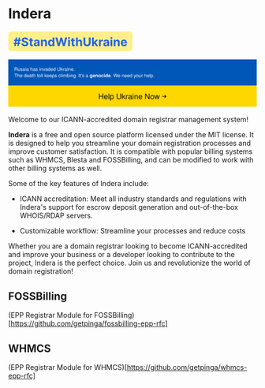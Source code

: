 # Indera

[![StandWithUkraine](https://raw.githubusercontent.com/vshymanskyy/StandWithUkraine/main/badges/StandWithUkraine.svg)](https://github.com/vshymanskyy/StandWithUkraine/blob/main/docs/README.md)

[![SWUbanner](https://raw.githubusercontent.com/vshymanskyy/StandWithUkraine/main/banner2-direct.svg)](https://github.com/vshymanskyy/StandWithUkraine/blob/main/docs/README.md)

Welcome to our ICANN-accredited domain registrar management system!

**Indera** is a free and open source platform licensed under the MIT license. It is designed to help you streamline your domain registration processes and improve customer satisfaction. It is compatible with popular billing systems such as WHMCS, Blesta and FOSSBilling, and can be modified to work with other billing systems as well.

Some of the key features of Indera include:

- ICANN accreditation: Meet all industry standards and regulations with Indera's support for escrow deposit generation and out-of-the-box WHOIS/RDAP servers.

- Customizable workflow: Streamline your processes and reduce costs

Whether you are a domain registrar looking to become ICANN-accredited and improve your business or a developer looking to contribute to the project, Indera is the perfect choice. Join us and revolutionize the world of domain registration!

## FOSSBilling

(EPP Registrar Module for FOSSBilling)[https://github.com/getpinga/fossbilling-epp-rfc]

## WHMCS

(EPP Registrar Module for WHMCS)[https://github.com/getpinga/whmcs-epp-rfc]
